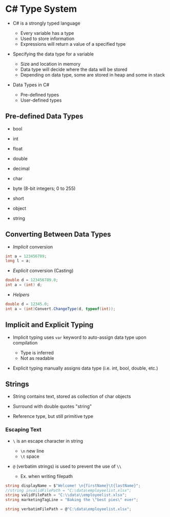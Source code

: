 # C# Type System

- C# is a strongly typed language
  - Every variable has a type
  - Used to store information
  - Expressions will return a value of a specified type

- Specifying the data type for a variable
  - Size and location in memory
  - Data type will decide where the data will be stored
  - Depending on data type, some are stored in heap and some in stack

- Data Types in C#
  - Pre-defined types
  - User-defined types

## Pre-defined Data Types

- bool
- int
- float
- double
- decimal
- char

- byte (8-bit integers; 0 to 255)
- short

- object
- string

## Converting Between Data Types

- *Implicit* conversion

```C#
int a = 123456789;
long l = a;
```

- *Explicit* conversion (Casting)

```C#
double d = 123456789.0;
int a = (int) d;
```

- *Helpers*

```C#
double d = 12345.0;
int a = (int)Convert.ChangeType(d, typeof(int));
```

## Implicit and Explicit Typing

- Implicit typing uses `var` keyword to auto-assign data type upon compilation
  - Type is inferred
  - Not as readable

- Explicit typing manually assigns data type (i.e. int, bool, double, etc.)

##  Strings

- String contains text, stored as collection of char objects

- Surround with double quotes "string"

- Reference type, but still primitive type

### Escaping Text

- `\` is an escape character in string
  - `\n` new line
  - `\t` space

- `@` (verbatim strings) is used to prevent the use of `\\`
  - Ex. when writing filepath

```C#
string displayName = $"Welcome! \n{firstName}\t{lastName}";
//string invalidFilePath = "C:\data\employeelist.xlsx";
string validFilePath = "C:\\data\\employeelist.xlsx";
string marketingTagLine = "Baking the \"best pies\" ever";

string verbatimFilePath = @"C:\data\employeelist.xlsx";
```

